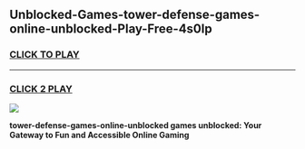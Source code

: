 
## Unblocked-Games-tower-defense-games-online-unblocked-Play-Free-4s0lp
<h3>
<a href="https://premium76.site?title=tower-defense-games-online-unblocked&ref=18A1">CLICK TO PLAY</a></h3>
<hr>

<h3>
<a href="https://premium76.site?title=tower-defense-games-online-unblocked&ref=18A1">CLICK 2 PLAY</a>
  
</h3>

<a href="https://premium76.site?title=tower-defense-games-online-unblocked&ref=18A1"><img src="https://clearcache.store/games.png"></a>


**tower-defense-games-online-unblocked games unblocked: Your Gateway to Fun and Accessible Online Gaming**
